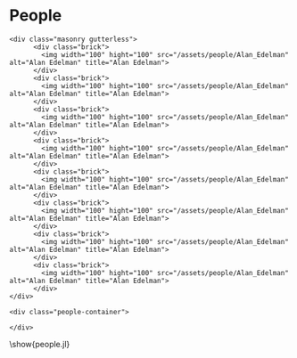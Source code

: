 # People

<!--```julia:people.jl -->
<!--using CSV, DataFrames #hide-->
<!--people = CSV.read("./_assets/people.csv", DataFrame) #hide-->
<!--println("<div class=\"people-container\">") #hide-->
<!--for p in eachrow(people) #hide-->
<!--  if p.Role !== missing && p.Role == "Current Member" #hide-->
<!--     img_name = replace(p.Name, r" " => s"_") #hide-->
<!--     println("<div class=\"people\"> <img class=\"circle\" src=\"./assets/people/$(img_name)\" width=\"100\" height=\"100\">  $(p.Name) </div>") #hide-->
<!--  end #hide-->
<!--end #hide-->
<!--println("</div>") #hide-->
<!--```-->

<!--```julia:people.jl-->
<!--#hideall-->
<!--using CSV, DataFrames-->
<!--println("<div id=\"ri-grid\" class=\"ri-grid ri-grid-size-1 ri-shadow\">") -->
<!--println("<img class=\"ri-loading-image\" src=\"images/loading.gif\"/>") -->
<!--println("<ul>") -->
<!--people = CSV.read("./_assets/people.csv", DataFrame) -->
<!--for p in eachrow(people) -->
<!--    if p.Role !== missing && p.Role == "Current Member" -->
<!--        img_name = replace(p.Name, r" " => s"_") -->
<!--        println("<li><a href=\"#\"><img src=\"./assets/people/$(img_name)\"/></a></li>") -->
<!--    end -->
<!--end -->
<!--println("</ul>") -->
<!--println("</div>") -->
<!--```-->
<!--\output{people.jl}-->

~~~
<div class="masonry gutterless">
      <div class="brick">
        <img width="100" hight="100" src="/assets/people/Alan_Edelman" alt="Alan Edelman" title="Alan Edelman">
      </div>
      <div class="brick">
        <img width="100" hight="100" src="/assets/people/Alan_Edelman" alt="Alan Edelman" title="Alan Edelman">
      </div>
      <div class="brick">
        <img width="100" hight="100" src="/assets/people/Alan_Edelman" alt="Alan Edelman" title="Alan Edelman">
      </div>
      <div class="brick">
        <img width="100" hight="100" src="/assets/people/Alan_Edelman" alt="Alan Edelman" title="Alan Edelman">
      </div>
      <div class="brick">
        <img width="100" hight="100" src="/assets/people/Alan_Edelman" alt="Alan Edelman" title="Alan Edelman">
      </div>
      <div class="brick">
        <img width="100" hight="100" src="/assets/people/Alan_Edelman" alt="Alan Edelman" title="Alan Edelman">
      </div>
      <div class="brick">
        <img width="100" hight="100" src="/assets/people/Alan_Edelman" alt="Alan Edelman" title="Alan Edelman">
      </div>
      <div class="brick">
        <img width="100" hight="100" src="/assets/people/Alan_Edelman" alt="Alan Edelman" title="Alan Edelman">
      </div>
</div>
~~~




~~~
<div class="people-container">
~~~



<!--~~~-->
<!--```julia:people.jl -->
<!--using CSV, DataFrames #hide-->
<!--people = CSV.read("./_assets/people.csv", DataFrame) #hide-->
<!--for p in eachrow(people) #hide-->
<!--  if p.Role !== missing && p.Role == "Current Member" #hide-->
<!--     img_name = replace(p.Name, r" " => s"_") #hide-->
<!--     println("<div class=\"people\"> <img class=\"circle\" src=\"./assets/people/$(img_name)\" width=\"100\" height=\"100\">  $(p.Name) </div>") #hide-->
<!--  end #hide-->
<!--end #hide-->
<!--println("</div>") #hide-->
<!--```-->
~~~
</div>
~~~


\show{people.jl}
